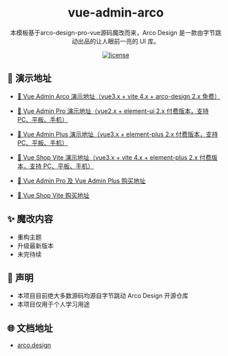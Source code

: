 <div align="center">
  <h1>vue-admin-arco</h1>
</div>

<div align="center">

本模板基于arco-design-pro-vue源码魔改而来，Arco Design 是一款由字节跳动出品的让人眼前一亮的 UI 库。

[![license](https://img.shields.io/badge/license-MIT-blue.svg)](https://github.com/arco-design/arco-design-pro/blob/main/LICENSE)

</div>

## 🔗 演示地址

- [🚀 Vue Admin Arco 演示地址（vue3.x + vite 4.x + arco-design 2.x 免费）](https://vue-admin-beautiful.com/vue-admin-arco)

- [🚀 Vue Admin Pro 演示地址（vue2.x + element-ui 2.x 付费版本，支持 PC、平板、手机）](https://vue-admin-beautiful.com/admin-pro/)

- [🚀 Vue Admin Plus 演示地址（vue3.x + element-plus 2.x 付费版本，支持 PC、平板、手机）](https://vue-admin-beautiful.com/admin-plus/)

- [🚀 Vue Shop Vite 演示地址（vue3.x + vite 4.x + element-plus 2.x 付费版本，支持 PC、平板、手机）](https://vue-admin-beautiful.com/shop-vite/)

- [📌 Vue Admin Pro 及 Vue Admin Plus 购买地址](https://vue-admin-beautiful.com/authorization/)

- [📌 Vue Shop Vite 购买地址](https://vue-admin-beautiful.com/authorization/shop-vite.html)

## ✨ 魔改内容

- 重构主题
- 升级最新版本
- 未完待续

## 📝 声明

- 本项目目前绝大多数源码均源自字节跳动 Arco Design 开源仓库
- 本项目仅用于个人学习用途

## 🌐 文档地址

- [arco.design](https://arco.design/vue/docs/start)
